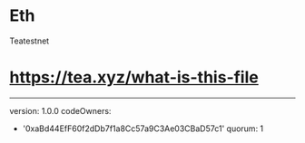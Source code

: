 # Eth
Teatestnet

# https://tea.xyz/what-is-this-file
---
version: 1.0.0
codeOwners:
  - '0xaBd44EfF60f2dDb7f1a8Cc57a9C3Ae03CBaD57c1'
quorum: 1
